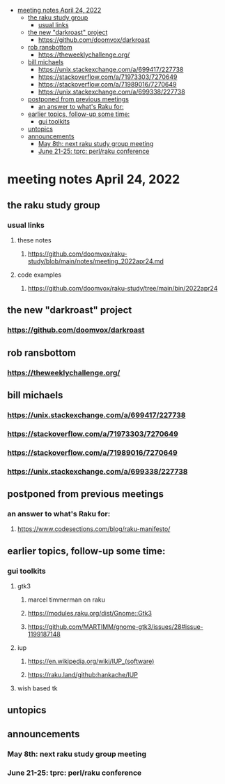 - [meeting notes April 24, 2022](#orgf7260b6)
  - [the raku study group](#orge670195)
    - [usual links](#org880316a)
  - [the new "darkroast" project](#org1d86110)
    - [<https://github.com/doomvox/darkroast>](#org2380047)
  - [rob ransbottom](#orgb92653b)
    - [<https://theweeklychallenge.org/>](#org9e7669b)
  - [bill michaels](#org5bd5ccb)
    - [<https://unix.stackexchange.com/a/699417/227738>](#orgf54cef9)
    - [<https://stackoverflow.com/a/71973303/7270649>](#org62c8631)
    - [<https://stackoverflow.com/a/71989016/7270649>](#org6c3d082)
    - [<https://unix.stackexchange.com/a/699338/227738>](#orge8ecd7c)
  - [postponed from previous meetings](#org67ba770)
    - [an answer to what's Raku for:](#org0a4c104)
  - [earlier topics, follow-up some time:](#orgc6727ca)
    - [gui toolkits](#org5e4fabc)
  - [untopics](#orgd37412c)
  - [announcements](#org0e59ad8)
    - [May 8th: next raku study group meeting](#org2ccef2f)
    - [June 21-25: tprc: perl/raku conference](#org10f593c)


<a id="orgf7260b6"></a>

# meeting notes April 24, 2022


<a id="orge670195"></a>

## the raku study group


<a id="org880316a"></a>

### usual links

1.  these notes

    1.  <https://github.com/doomvox/raku-study/blob/main/notes/meeting_2022apr24.md>

2.  code examples

    1.  <https://github.com/doomvox/raku-study/tree/main/bin/2022apr24>


<a id="org1d86110"></a>

## the new "darkroast" project


<a id="org2380047"></a>

### <https://github.com/doomvox/darkroast>


<a id="orgb92653b"></a>

## rob ransbottom


<a id="org9e7669b"></a>

### <https://theweeklychallenge.org/>


<a id="org5bd5ccb"></a>

## bill michaels


<a id="orgf54cef9"></a>

### <https://unix.stackexchange.com/a/699417/227738>


<a id="org62c8631"></a>

### <https://stackoverflow.com/a/71973303/7270649>


<a id="org6c3d082"></a>

### <https://stackoverflow.com/a/71989016/7270649>


<a id="orge8ecd7c"></a>

### <https://unix.stackexchange.com/a/699338/227738>


<a id="org67ba770"></a>

## postponed from previous meetings


<a id="org0a4c104"></a>

### an answer to what's Raku for:

1.  <https://www.codesections.com/blog/raku-manifesto/>


<a id="orgc6727ca"></a>

## earlier topics, follow-up some time:


<a id="org5e4fabc"></a>

### gui toolkits

1.  gtk3

    1.  marcel timmerman on raku
    
    2.  <https://modules.raku.org/dist/Gnome::Gtk3>
    
    3.  <https://github.com/MARTIMM/gnome-gtk3/issues/28#issue-1199187148>

2.  iup

    1.  <https://en.wikipedia.org/wiki/IUP_(software)>
    
    2.  <https://raku.land/github:hankache/IUP>

3.  wish based tk


<a id="orgd37412c"></a>

## untopics


<a id="org0e59ad8"></a>

## announcements


<a id="org2ccef2f"></a>

### May 8th: next raku study group meeting


<a id="org10f593c"></a>

### June 21-25: tprc: perl/raku conference
